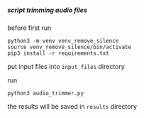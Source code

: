 ##### script trimming audio files


before first run
```
python3 -m venv venv_remove_silence
source venv_remove_silence/bin/activate
pip3 install -r requirements.txt
```

put input files into `input_files` directory

run 
```
python3 audio_trimmer.py
```

the results will be saved in `results` directory